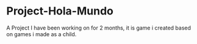 # Project-Hola-Mundo
A Project I have been working on for 2 months, it is game i created based on games i made as a child. 
